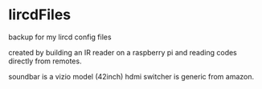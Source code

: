 # lircdFiles
backup for my lircd config files

created by building an IR reader on a raspberry pi and reading codes directly from remotes.

soundbar is a vizio model (42inch)
hdmi switcher is generic from amazon.
